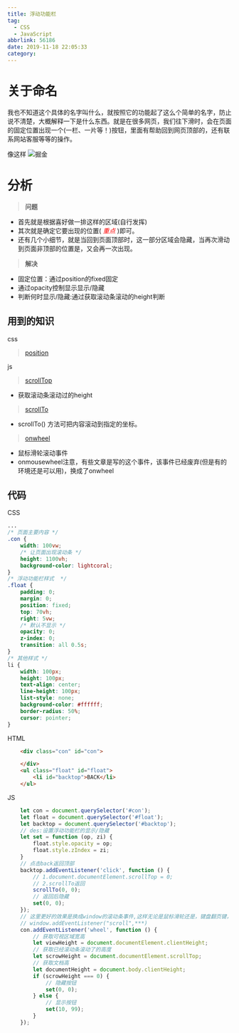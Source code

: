 ```yaml
---
title: 浮动功能栏
tag:
  - CSS
  - JavaScript
abbrlink: 56186
date: 2019-11-18 22:05:33
category:
---
```


# 关于命名
我也不知道这个具体的名字叫什么，就按照它的功能起了这么个简单的名字，防止说不清楚，大概解释一下是什么东西。就是在很多网页，我们往下滑时，会在页面的固定位置出现一个(一栏、一片等！)按钮，里面有帮助回到网页顶部的，还有联系网站客服等等的操作。

像这样
![掘金](/img/juejin.png)

# 分析
>**问题**
- 首先就是根据喜好做一排这样的区域(自行发挥)
- 其次就是确定它要出现的位置(<font color='red'> *重点*</font> )即可。
- 还有几个小细节，就是当回到页面顶部时，这一部分区域会隐藏，当再次滑动到页面非顶部的位置是，又会再一次出现。

>**解决**
- 固定位置：通过position的fixed固定
- 通过opacity控制显示显示/隐藏
- 判断何时显示/隐藏:通过获取滚动条滚动的height判断

## 用到的知识
css
>[position](https://www.runoob.com/cssref/pr-class-position.html)

js
>[scrollTop](https://developer.mozilla.org/zh-CN/docs/Web/API/Element/scrollTop)
- 获取滚动条滚动过的height

>[scrollTo](https://www.runoob.com/jsref/met-win-scrollto.html)
- scrollTo() 方法可把内容滚动到指定的坐标。

>[onwheel](https://www.runoob.com/jsref/event-onwheel.html)
- 鼠标滑轮滚动事件
- onmousewheel注意，有些文章是写的这个事件，该事件已经废弃(但是有的环境还是可以用)，换成了onwheel

## 代码
CSS
```css
...
/* 页面主要内容 */
.con {
    width: 100vw;
    /* 让页面出现滚动条 */
    height: 1100vh;
    background-color: lightcoral;
}
/* 浮动功能栏样式  */
.float {
    padding: 0;
    margin: 0;
    position: fixed;
    top: 70vh;
    right: 5vw;
    /* 默认不显示 */
    opacity: 0;
    z-index: 0;
    transition: all 0.5s;
}
/* 其他样式 */
li {
    width: 100px;
    height: 100px;
    text-align: center;
    line-height: 100px;
    list-style: none;
    background-color: #ffffff;
    border-radius: 50%;
    cursor: pointer;
}
```
HTML
```html
    <div class="con" id="con">

    </div>
    <ul class="float" id="float">
        <li id="backtop">BACK</li>
    </ul>
```
JS
```js
    let con = document.querySelector('#con');
    let float = document.querySelector('#float');
    let backtop = document.querySelector('#backtop');
    // des:设置浮动功能栏的显示/隐藏
    let set = function (op, zi) {
        float.style.opacity = op;
        float.style.zIndex = zi;
    }
    // 点击back返回顶部
    backtop.addEventListener('click', function () {
        // 1.document.documentElement.scrollTop = 0;
        // 2.scrollTo返回
        scrollTo(0, 0);
        // 返回后隐藏
        set(0, 0);
    });
    // 这里更好的效果是换成window的滚动条事件,这样无论是鼠标滑轮还是，键盘翻页键，还是点击滚动条都可以触发
    // window.addEventListener("scroll",***)
    con.addEventListener('wheel', function () {
        // 获取可视区域宽高
        let viewHeight = document.documentElement.clientHeight;
        // 获取已经滚动条滚动了的高度
        let scrowHeight = document.documentElement.scrollTop;
        // 获取文档高
        let documentHeight = document.body.clientHeight;
        if (scrowHeight === 0) {
            // 隐藏按钮
            set(0, 0);
        } else {
            // 显示按钮
            set(10, 99);
        }
    });
```
